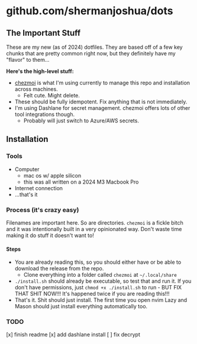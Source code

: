 # github.com/shermanjoshua/dots

## The Important Stuff

These are my new (as of 2024) dotfiles. They are based off of a few key chunks that are pretty common right now, but they definitely have my "flavor" to them...

**Here's the high-level stuff:**

- [chezmoi](https://chezmoi.io) is what I'm using currently to manage this repo and installation across machines.
  - Felt cute. Might delete.
- These should be fully idempotent. Fix anything that is not immediately.
- I'm using Dashlane for secret management. chezmoi offers lots of other tool integrations though.
  - Probably will just switch to Azure/AWS secrets.

## Installation

### Tools

- Computer
  - mac os w/ apple silicon
  - this was all written on a 2024 M3 Macbook Pro
- Internet connection
- ...that's it

### Process (it's crazy easy)

Filenames are important here.
So are directories.
`chezmoi` is a fickle bitch and it was intentionally built in a very opinionated way.
Don't waste time making it do stuff it doesn't want to!

#### Steps

- You are already reading this, so you should either have or be able to download the release from the repo.
  - Clone everything into a folder called `chezmoi` at `~/.local/share`
- `./install.sh` should already be executable, so test that and run it. If you don't have permissions, just `chmod +x ./install.sh` to run - BUT FIX THAT SHIT NOW!!! It's happened twice if you are reading this!!!
- That's it. Shit should just install. The first time you open nvim Lazy and Mason should just install everything automatically too.

### TODO

[x] finish readme
[x] add dashlane install
[ ] fix decrypt
